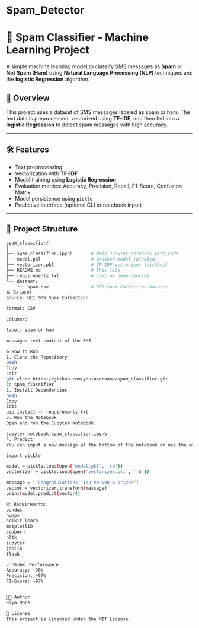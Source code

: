 # Spam_Detector

# 📧 Spam Classifier - Machine Learning Project

A simple machine learning model to classify SMS messages as **Spam** or **Not Spam (Ham)** using **Natural Language Processing (NLP)** techniques and the **logistic Regression** algorithm.

## 📌 Overview

This project uses a dataset of SMS messages labeled as spam or ham. The text data is preprocessed, vectorized using **TF-IDF**, and then fed into a **logistic Regression** to detect spam messages with high accuracy.

---

## 🛠️ Features

- Text preprocessing 
- Vectorization with **TF-IDF**
- Model training using **Logistic Regression**
- Evaluation metrics: Accuracy, Precision, Recall, F1-Score, Confusion Matrix
- Model persistence using `pickle`
- Predictive interface (optional CLI or notebook input)

---

## 📂 Project Structure

```bash
spam_classifier/
│
├── spam_classifier.ipynb       # Main Jupyter notebook with code
├── model.pkl                   # Trained model (pickled)
├── vectorizer.pkl              # TF-IDF vectorizer (pickled)
├── README.md                   # This file
├── requirements.txt            # List of dependencies
└── dataset/
    └── spam.csv                # SMS Spam Collection Dataset
📊 Dataset
Source: UCI SMS Spam Collection

Format: CSV

Columns:

label: spam or ham

message: text content of the SMS

⚙️ How to Run
1. Clone the Repository
bash
Copy
Edit
git clone https://github.com/yourusername/spam_classifier.git
cd spam_classifier
2. Install Dependencies
bash
Copy
Edit
pip install -r requirements.txt
3. Run the Notebook
Open and run the Jupyter Notebook:

jupyter notebook spam_classifier.ipynb
4. Predict
You can input a new message at the bottom of the notebook or use the model in a separate Python file:

import pickle

model = pickle.load(open('model.pkl', 'rb'))
vectorizer = pickle.load(open('vectorizer.pkl', 'rb'))

message = ["Congratulations! You've won a prize!"]
vector = vectorizer.transform(message)
print(model.predict(vector))

📦 Requirements
pandas
numpy
scikit-learn
matplotlib
seaborn
nltk
jupyter
joblib
flask

📈 Model Performance
Accuracy: ~98%
Precision: ~97%
F1-Score: ~97%


🧑‍💻 Author
Riya More

📝 License
This project is licensed under the MIT License.
